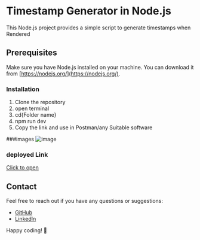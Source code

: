 # Timestamp Generator in Node.js

This Node.js project provides a simple script to generate timestamps when Rendered

## Prerequisites

Make sure you have Node.js installed on your machine. You can download it from [https://nodejs.org/](https://nodejs.org/).

### Installation

1. Clone the repository
2. open terminal
3. cd{Folder name}
4. npm run dev
5. Copy the link and use in Postman/any Suitable software


###images
![image](https://github.com/Suryaprakash-G26/timestamp-Backend/assets/141228691/1d1df8b3-79b8-4ad5-85a8-f1ee42e45179)


### deployed Link 
[Click to open](https://timestamp-v9jk.onrender.com/)

## Contact

Feel free to reach out if you have any questions or suggestions:

- [GitHub](https://github.com/Suryaprakash-G26)
- [LinkedIn](https://www.linkedin.com/in/surya-prakash-6b2914191/)

Happy coding! 🚀


